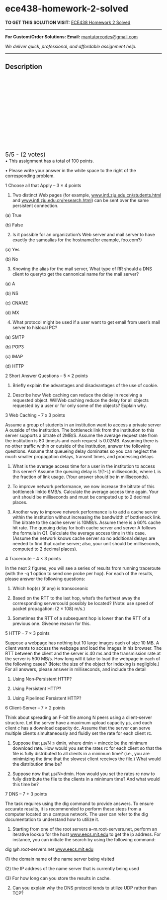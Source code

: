 # ece438-homework-2-solved
**TO GET THIS SOLUTION VISIT:** [ECE438 Homework 2 Solved](https://mantutor.com/product/ece438-homework-2-solved/)


---

**For Custom/Order Solutions:** **Email:** mantutorcodes@gmail.com  

*We deliver quick, professional, and affordable assignment help.*

---

<h2>Description</h2>



<div class="kk-star-ratings kksr-auto kksr-align-center kksr-valign-top" data-payload="{&quot;align&quot;:&quot;center&quot;,&quot;id&quot;:&quot;114978&quot;,&quot;slug&quot;:&quot;default&quot;,&quot;valign&quot;:&quot;top&quot;,&quot;ignore&quot;:&quot;&quot;,&quot;reference&quot;:&quot;auto&quot;,&quot;class&quot;:&quot;&quot;,&quot;count&quot;:&quot;2&quot;,&quot;legendonly&quot;:&quot;&quot;,&quot;readonly&quot;:&quot;&quot;,&quot;score&quot;:&quot;5&quot;,&quot;starsonly&quot;:&quot;&quot;,&quot;best&quot;:&quot;5&quot;,&quot;gap&quot;:&quot;4&quot;,&quot;greet&quot;:&quot;Rate this product&quot;,&quot;legend&quot;:&quot;5\/5 - (2 votes)&quot;,&quot;size&quot;:&quot;24&quot;,&quot;title&quot;:&quot;ECE438 Homework 2 Solved&quot;,&quot;width&quot;:&quot;138&quot;,&quot;_legend&quot;:&quot;{score}\/{best} - ({count} {votes})&quot;,&quot;font_factor&quot;:&quot;1.25&quot;}">

<div class="kksr-stars">

<div class="kksr-stars-inactive">
            <div class="kksr-star" data-star="1" style="padding-right: 4px">


<div class="kksr-icon" style="width: 24px; height: 24px;"></div>
        </div>
            <div class="kksr-star" data-star="2" style="padding-right: 4px">


<div class="kksr-icon" style="width: 24px; height: 24px;"></div>
        </div>
            <div class="kksr-star" data-star="3" style="padding-right: 4px">


<div class="kksr-icon" style="width: 24px; height: 24px;"></div>
        </div>
            <div class="kksr-star" data-star="4" style="padding-right: 4px">


<div class="kksr-icon" style="width: 24px; height: 24px;"></div>
        </div>
            <div class="kksr-star" data-star="5" style="padding-right: 4px">


<div class="kksr-icon" style="width: 24px; height: 24px;"></div>
        </div>
    </div>

<div class="kksr-stars-active" style="width: 138px;">
            <div class="kksr-star" style="padding-right: 4px">


<div class="kksr-icon" style="width: 24px; height: 24px;"></div>
        </div>
            <div class="kksr-star" style="padding-right: 4px">


<div class="kksr-icon" style="width: 24px; height: 24px;"></div>
        </div>
            <div class="kksr-star" style="padding-right: 4px">


<div class="kksr-icon" style="width: 24px; height: 24px;"></div>
        </div>
            <div class="kksr-star" style="padding-right: 4px">


<div class="kksr-icon" style="width: 24px; height: 24px;"></div>
        </div>
            <div class="kksr-star" style="padding-right: 4px">


<div class="kksr-icon" style="width: 24px; height: 24px;"></div>
        </div>
    </div>
</div>


<div class="kksr-legend" style="font-size: 19.2px;">
            5/5 - (2 votes)    </div>
    </div>
• This assignment has a total of 100 points.

• Please write your answer in the white space to the right of the corresponding problem.

1 Choose all that Apply – 3 × 4 points

1. Two distinct Web pages (for example, www.intl.zju.edu.cn/students.html and www.intl.zju.edu.cn/research.html) can be sent over the same persistent connection.

(a) True

(b) False

2. Is it possible for an organization’s Web server and mail server to have exactly the samealias for the hostname(for example, foo.com?)

(a) Yes

(b) No

3. Knowing the alias for the mail server, What type of RR should a DNS client to queryto get the cannonical name for the mail server?

(a) A

(b) NS

(c) CNAME

(d) MX

4. What protocol might be used if a user want to get email from user’s mail server to hislocal PC?

(a) SMTP

(b) POP3

(c) IMAP

(d) HTTP

2 Short Answer Questions – 5 × 2 points

1. Briefly explain the advantages and disadvantages of the use of cookie.

2. Describe how Web caching can reduce the delay in receiving a requested object. WillWeb caching reduce the delay for all objects requested by a user or for only some of the objects? Explain why.

3 Web Caching – 7 x 3 points

Assume a group of students in an institution want to access a private server A outside of the institution. The bottleneck link from the institution to this server supports a bitrate of 2MB/S. Assume the average request rate from the institution is 80 times/s and each request is 0.02MB. Assuming there is no other traffic within or outside of the institution, answer the following questions. Assume that queueing delay dominates so you can neglect the much smaller propagation delays, transmit times, and processing delays

1. What is the average access time for a user in the institution to access this server? Assume the queuing delay is 1/(1-L) milliseconds, where L is the fraction of link usage. (Your answer should be in milliseconds).

2. To improve network performance, we now increase the bitrate of this bottleneck linkto 6MB/s. Calculate the average access time again. Your unit should be milliseconds and must be computed up to 2 decimal places.

3. Another way to improve network performance is to add a cache server within the institution without increasing the bandwidth of bottleneck link. The bitrate to the cache server is 10MB/s. Assume there is a 60% cache hit rate. The queuing delay for both cache server and server A follows the formula in Q1. Calculate the average access time in this case. (Assume the network knows cache server so no additional delays are needed to find that cache server; also, your unit should be milliseconds, computed to 2 decimal places).

4 Traceroute – 4 × 3 points

In the next 2 figures, you will see a series of results from running traceroute (with the -q 1 option to send one probe per hop). For each of the results, please answer the following questions:

1. Which hop(s) (if any) is transoceanic

2. Based on the RTT to the last hop, what’s the furthest away the corresponding servercould possibly be located? (Note: use speed of packet propagation: (2 × 108) m/s.)

3. Sometimes the RTT of a subsequent hop is lower than the RTT of a previous one. Giveone reason for this.

5 HTTP – 7 × 3 points

Suppose a webpage has nothing but 10 large images each of size 10 MB. A client wants to access the webpage and load the images in his browser. The RTT between the client and the server is 40 ms and the transmission rate at the server is 500 MB/s. How long will it take to load the webpage in each of the following cases? (Note: the size of the object for indexing is negligible.) For all answers, please answer in milliseconds, and include the detail

1. Using Non-Persistent HTTP?

2. Using Persistent HTTP?

3. Using Pipelined Persistent HTTP?

6 Client-Server – 7 × 2 points

Think about spreading an F-bit file among N peers using a client-server structure. Let the server have a maximum upload capacity µs, and each client c has a download capacity dc. Assume that the server can serve multiple clients simultaneously and fluidly set the rate for each client rc.

1. Suppose that µs/N ≤ dmin, where dmin = mincdc be the minimum download rate. How would you set the rates rc for each client so that the file is fully distributed to all clients in a minimum time? (i.e., you are minimizing the time that the slowest client receives the file.) What would the distribution time be?

2. Suppose now that µs/N&gt;dmin. How would you set the rates rc now to fully distribute the file to the clients in a minimum time? And what would this time be?

7 DNS – 7 + 3 points

The task requires using the dig command to provide answers. To ensure accurate results, it is recommended to perform these steps from a computer located on a campus network. The user can refer to the dig documentation to understand how to utilize it.

1. Starting from one of the root servers a–m.root-servers.net, perform an iterative lookup for the host www.eecs.mit.edu to get the ip address. For instance, you can initiate the search by using the following command:

dig @h.root-servers.net www.eecs.mit.edu

(1) the domain name of the name server being visited

(2) the IP address of the name server that is currently being used

(3) For how long can you store the results in cache.

2. Can you explain why the DNS protocol tends to utilize UDP rather than TCP?
